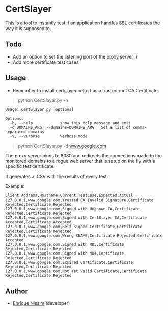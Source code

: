 # CertSlayer
This is a tool to instantly test if an application handles SSL certificates the way it is supposed to.

## Todo
* Add an option to set the listening port of the proxy server :)
* Add more certificate test cases

## Usage

- Remember to install certslayer.net.crt as a trusted root CA Certificate

> python CertSlayer.py -h

```
Usage: CertSlayer.py [options]

Options:
  -h, --help            show this help message and exit
  -d DOMAINS_ARG, --domains=DOMAINS_ARG   Set a list of comma-separated domains
  -v, --verbose         Verbose mode
```

> python CertSlayer.py -d www.google.com


The proxy server binds to 8080 and redirects the connections made to the monitored domains to a
rogue web server that is setup on the fly with a specific test certificate.

It generates a .CSV with the results of every test:

Example:
```
Client Address,Hostname,Current TestCase,Expected,Actual
127.0.0.1,www.google.com,Trusted CA Invalid Signature,Certificate Rejected,Certificate Rejected
127.0.0.1,www.google.com,Signed with Unknown CA,Certificate Rejected,Certificate Rejected
127.0.0.1,www.google.com,Signed with CertSlayer CA,Certificate Accepted,Certificate Accepted
127.0.0.1,www.google.com,Self Signed Certificate,Certificate Rejected,Certificate Rejected
127.0.0.1,www.google.com,Wrong CNAME,Certificate Rejected,Certificate Accepted
127.0.0.1,www.google.com,Signed with MD5,Certificate Rejected,Certificate Rejected
127.0.0.1,www.google.com,Signed with MD4,Certificate Rejected,Certificate Rejected
127.0.0.1,www.google.com,Expired Certificate,Certificate Rejected,Certificate Rejected
127.0.0.1,www.google.com,Not Yet Valid Certificate,Certificate Rejected,Certificate Rejected
```
## Author
* [Enrique Nissim](https://twitter.com/kiqueNissim) (developer)
